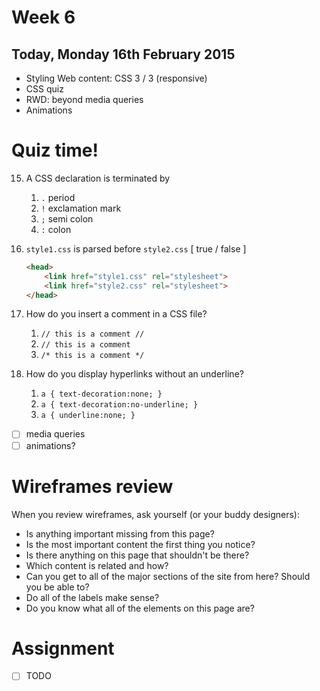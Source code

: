 # Week 6

## Today, Monday 16th February 2015

* Styling Web content: CSS 3 / 3 (responsive)	
* CSS quiz
* RWD: beyond media queries 
* Animations



# Quiz time!

15. A CSS declaration is terminated by 

	1. `.` period
	2. `!` exclamation mark
	3. `;` semi colon
	4. `:` colon


12. `style1.css` is parsed before `style2.css` [ true / false ]
	
	```html
	<head>
    	<link href="style1.css" rel="stylesheet">
    	<link href="style2.css" rel="stylesheet">
	</head> 
	```	
3. How do you insert a comment in a CSS file?

	1. `// this is a comment //`
	2. `// this is a comment`
	3. `/* this is a comment */`

5. How do you display hyperlinks without an underline?

	1. `a { text-decoration:none; }`
	2. `a { text-decoration:no-underline; }`
	3. `a { underline:none; }`
	
- [ ] media queries
- [ ] animations?	

# Wireframes review

When you review wireframes, ask yourself (or your buddy designers):

* Is anything important missing from this page?
* Is the most important content the first thing you notice?
* Is there anything on this page that shouldn't be there?
* Which content is related and how?
* Can you get to all of the major sections of the site from here? Should you be able to?
* Do all of the labels make sense?
* Do you know what all of the elements on this page are?



# Assignment

- [ ] TODO
